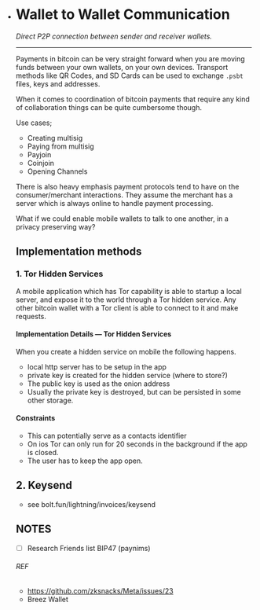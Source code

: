 - # Wallet to Wallet Communication

  *Direct P2P connection between sender and receiver wallets.*

  ---

  Payments in bitcoin can be very straight forward when you are moving funds between your own wallets, on your own devices. Transport methods like QR Codes, and SD Cards can be used to exchange `.psbt` files, keys and addresses.

  When it comes to coordination of bitcoin payments that require any kind of collaboration things can be quite cumbersome though.

  Use cases;

  - Creating multisig
  - Paying from multisig
  - Payjoin
  - Coinjoin
  - Opening Channels

  There is also heavy emphasis payment protocols tend to have on the consumer/merchant interactions. They assume the merchant has a server which is always online to handle payment processing.

  What if we could enable mobile wallets to talk to one another, in a privacy preserving way?

  ## Implementation methods

  ### 1. Tor Hidden Services

  A mobile application which has Tor capability is able to startup a local server, and expose it to the world through a Tor hidden service. Any other bitcoin wallet with a Tor client is able to connect to it and make requests.

  #### Implementation Details — Tor Hidden Services

  When you create a hidden service on mobile the following happens.

  - local http server has to be setup in the app
  - private key is created for the hidden service (where to store?)
  - The public key is used as the onion address
  - Usually the private key is destroyed, but can be persisted in some other storage.

  #### Constraints

  - This can potentially serve as a contacts identifier
  - On ios Tor can only run for 20 seconds in the background if the app is closed.
  - The user has to keep the app open.

  ## 2. Keysend

  - see bolt.fun/lightning/invoices/keysend

  

  ## NOTES

  - [ ] Research Friends list BIP47 (paynims)

  ###### REF

  - https://github.com/zksnacks/Meta/issues/23
  - Breez Wallet

  
